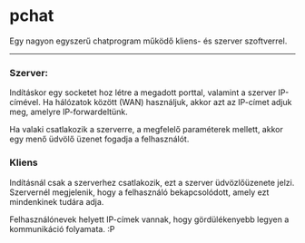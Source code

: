 pchat
===================
 Egy nagyon egyszerű chatprogram működő kliens- és szerver szoftverrel.<hr>
<h3>Szerver:</h3>
<p>Indításkor egy socketet hoz létre a megadott porttal, valamint a szerver IP-címével. Ha hálózatok között (WAN) használjuk, akkor azt az IP-címet adjuk meg, amelyre IP-forwardeltünk. </p>
<p>Ha valaki csatlakozik a szerverre, a megfelelő paraméterek mellett, akkor egy menő üdvölő üzenet fogadja a felhasználót.</p>
<h3>Kliens</h3>
<p>Indításnál csak a szerverhez csatlakozik, ezt a szerver üdvözlőüzenete jelzi. Szervernél megjelenik, hogy a felhasználó bekapcsolódott, amely ezt mindenkinek tudára adja.</p>
<p>Felhasználónevek helyett IP-címek vannak, hogy gördülékenyebb legyen a kommunikáció folyamata. :P</p>
